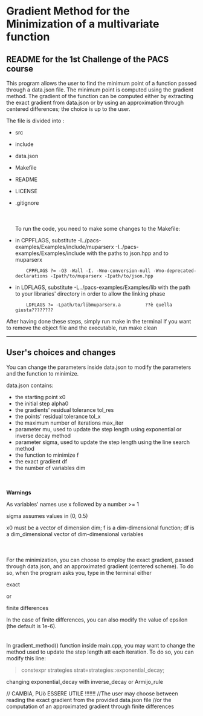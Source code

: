 # Gradient Method for the Minimization of a multivariate function

##  README for the 1st Challenge of the PACS course

This program allows the user to find the minimum point of a function passed through a data.json file. 
The minimum point is computed using the gradient method. The gradient of the function can be computed either by extracting the exact gradient from data.json or by using an approximation through centered differences; the choice is up to the user.  


The file is divided into :
- src 
- include
- data.json
- Makefile
- README
- LICENSE
- .gitignore  
<br/><br/><br/>
To run the code, you need to make some changes to the Makefile:
- in CPPFLAGS, substitute -I../pacs-examples/Examples/include/muparserx -I../pacs-examples/Examples/include with the paths to json.hpp and to muparserx

          CPPFLAGS ?= -O3 -Wall -I. -Wno-conversion-null -Wno-deprecated-declarations -Ipath/to/muparserx -Ipath/to/json.hpp

- in LDFLAGS, substitute -L../pacs-examples/Examples/lib with the path to your libraries' directory in order to allow the linking phase

          LDFLAGS ?= -Lpath/to/libmuparserx.a         ??è quella giusta????????


After having done these steps, simply run make in the terminal
If you want to remove the object file and the executable, run make clean


-----------------


## User's choices and changes ###

You can change the parameters inside data.json to modify the parameters and the function to minimize.

data.json contains:
- the starting point x0
- the initial step alpha0
- the gradients' residual tolerance tol_res
- the points' residual tolerance tol_x
- the maximum number of iterations max_iter
- parameter mu, used to update the step length using exponential or inverse decay method
- parameter sigma, used to update the step length using the line search method
- the function to minimize f
- the exact gradient df
- the number of variables dim

<br/><br/>
**Warnings**

As variables' names use x followed by a number >= 1

sigma assumes values in (0, 0.5)

x0 must be a vector of dimension dim; f is a dim-dimensional function; df is a dim_dimensional vector of dim-dimensional variables
<br/><br/> <br/><br/>
For the minimization, you can choose to employ the exact gradient, passed through data.json, and an approximated gradient (centered scheme). To do so, when the program asks you, type in the terminal either   

exact   

or    

finite differences

In the case of finite differences, you can also modify the value of epsilon (the default is 1e-6).
<br/><br/><br/>
In gradient_method() function inside main.cpp, you may want to change the method used to update the step length att each iteration. To do so, you can modify this line:
> constexpr strategies strat=strategies::exponential_decay;

changing exponential_decay with inverse_decay or Armijo_rule


// CAMBIA, PUò ESSERE UTILE  !!!!!!!
//The user may choose between reading the exact gradient from the provided data.json file
//or the computation of an approximated gradient through finite differences